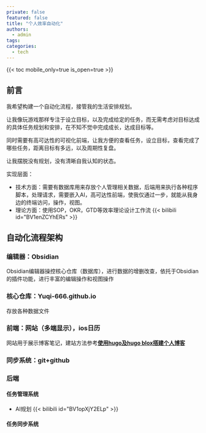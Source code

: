 ```yaml
---
private: false
featured: false
title: "个人效率自动化"
authors:
  - admin
tags:
categories:
  - tech
---
```

{{< toc mobile_only=true is_open=true >}}

## 前言

我希望构建一个自动化流程，接管我的生活安排规划。

让我像玩游戏那样专注于设立目标，以及完成给定的任务，而无需考虑对目标达成的具体任务规划和安排，在不知不觉中完成成长，达成目标等。

同时需要有高可达性的可视化前端，让我方便的查看任务，设立目标，查看完成了哪些任务，距离目标有多远，以及周期性复盘。

让我摆脱没有规划，没有清晰自我认知的状态。

实现层面：

- 技术方面：需要有数据库用来存放个人管理相关数据，后端用来执行各种程序脚本，处理请求，需要嵌入AI，高可达性前端，使我仅通过一步，就能从我身边的终端访问，操作，视图。
- 理论方面：使用SOP，OKR，GTD等效率理论设计工作流
{{< bilibili id="BV1enZCYhERs" >}}
## 自动化流程架构

### 编辑器：Obsidian

Obsidian编辑器操控核心仓库（数据库），进行数据的增删改查，依托于Obsidian的插件功能，进行丰富的编辑操作和视图操作

### 核心仓库：Yuqi-666.github.io

存放各种数据文件

### 前端：网站（多端显示），ios日历

网站用于展示博客笔记，建站方法参考[**使用hugo及hugo blox搭建个人博客**](/note/tech/personal-blog)
### 同步系统：git+github

### 后端

#### 任务管理系统

-  AI规划
{{< bilibili id="BV1opXjY2ELp" >}}

#### 任务同步系统

